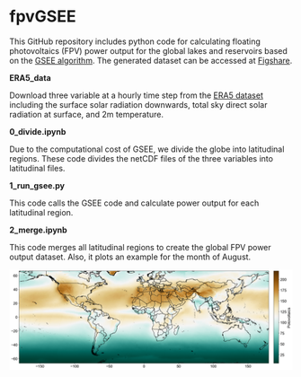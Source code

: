 # fpvGSEE

This GitHub repository includes python code for calculating floating photovoltaics (FPV) power output for the global lakes and reservoirs based on the [GSEE algorithm](https://doi.org/10.1016/j.energy.2016.08.060). The generated dataset can be accessed at [Figshare](https://figshare.com/s/c349d8eccce6558977cf). 

**ERA5_data**

Download three variable at a hourly time step from the [ERA5 dataset](https://cds.climate.copernicus.eu/cdsapp#!/dataset/reanalysis-era5-single-levels) including the surface solar radiation downwards, total sky direct solar radiation at surface, and 2m temperature.

**0_divide.ipynb**

Due to the computational cost of GSEE, we divide the globe into latitudinal regions. These code divides the netCDF files of the three variables into latitudinal files.

**1_run_gsee.py**

This code calls the GSEE code and calculate power output for each latitudinal region. 

**2_merge.ipynb**

This code merges all latitudinal regions to create the global FPV power output dataset. Also, it plots an example for the month of August.

![Alt text](images/PV.png?raw=true "Photovoltaics")
